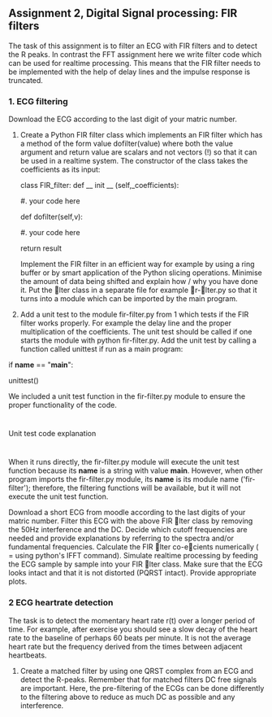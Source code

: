 ## Assignment 2, Digital Signal processing: FIR filters

The task of this assignment is to filter an ECG with FIR filters and to detect the R peaks. In contrast the FFT assignment here we write filter code which can be used for realtime processing. This means that the FIR filter needs to be implemented with the help of delay lines and the impulse response is truncated.

### 1. ECG filtering

Download the ECG according to the last digit of your matric number.

1. Create a Python FIR filter class which implements an FIR filter which has a method of the form value dofilter(value) where both the value argument and return value are scalars and not vectors (!) so that it can be used in a realtime system. The constructor of the class takes the coefficients as its input:

     class FIR_filter:
     def __ init __ (self,_coefficients):

     #. your code here

     def dofilter(self,v):

     #. your code here

     return result


     Implement the FIR filter in an efficient way for example by using a ring buffer or by smart application of the Python slicing operations. Minimise the amount of data being      shifted and explain how / why you have done it. Put the lter class in a separate file for example r-lter.py so that it turns into a module which can be imported by the   main program.

2. Add a unit test to the module fir-filter.py from 1 which tests if the FIR filter works properly. For example the delay line and the proper multiplication of the coefficients.
The unit test should be called if one starts the module with python fir-filter.py.
Add the unit test by calling a function called unittest if run as a main program:

if __name__ == "__main__":

unittest()


We included a unit test function in the fir-filter.py module to ensure the proper functionality of the code.

#
 Unit test code explanation   
#

When it runs directly, the fir-filter.py module will execute the unit test function because its __name__ is a string with value __main__. 
However, when other program imports the fir-filter.py module, its __name__ is its module name ('fir-filter'); therefore, the filtering functions will be available,
but it will not execute the unit test function.


Download a short ECG from moodle according to the last digits of your matric number. Filter this ECG with the above FIR lter class by removing the 50Hz interference and the DC. Decide which cutoff frequencies are needed and provide explanations by referring to the spectra and/or fundamental frequencies. Calculate the FIR lter co-ecients numerically ( = using python's IFFT command). Simulate realtime processing by feeding the ECG sample by sample into your FIR lter class. Make sure that the ECG looks intact and that it is not distorted (PQRST intact). Provide appropriate plots.


### 2 ECG heartrate detection

The task is to detect the momentary heart rate r(t) over a longer period of time. For example, after exercise you should see a slow decay of the heart rate to the baseline of perhaps 60 beats per minute. It is not the average heart rate but the frequency derived from the times between adjacent heartbeats.
1. Create a matched filter by using one QRST complex from an ECG and detect the R-peaks. Remember that for matched filters DC free
signals are important. Here, the pre-filtering of the ECGs can be done differently to the filtering above to reduce as much DC as possible and any interference.
